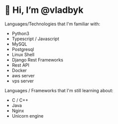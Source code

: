 # 👋 Hi, I’m @vladbyk

Languages/Technologies that I'm familiar with:

- Python3
- Typescript / Javascript
- MySQL
- Postgresql
- Linux Shell
- Django Rest Frameworks
- Rest API
- Docker
- aws server
- vps server

Languages / Frameworks that I'm still learning about:

- C / C++ 
- Java
- Nginx
- Unicorn engine

